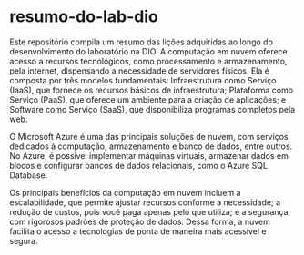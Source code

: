 # resumo-do-lab-dio

Este repositório compila um resumo das lições adquiridas ao longo do desenvolvimento do laboratório na DIO. A computação em nuvem oferece acesso a recursos tecnológicos, como processamento e armazenamento, pela internet, dispensando a necessidade de servidores físicos. Ela é composta por três modelos fundamentais: Infraestrutura como Serviço (IaaS), que fornece os recursos básicos de infraestrutura; Plataforma como Serviço (PaaS), que oferece um ambiente para a criação de aplicações; e Software como Serviço (SaaS), que disponibiliza programas completos pela web.

O Microsoft Azure é uma das principais soluções de nuvem, com serviços dedicados à computação, armazenamento e banco de dados, entre outros. No Azure, é possível implementar máquinas virtuais, armazenar dados em blocos e configurar bancos de dados relacionais, como o Azure SQL Database.

Os principais benefícios da computação em nuvem incluem a escalabilidade, que permite ajustar recursos conforme a necessidade; a redução de custos, pois você paga apenas pelo que utiliza; e a segurança, com rigorosos padrões de proteção de dados. Dessa forma, a nuvem facilita o acesso a tecnologias de ponta de maneira mais acessível e segura.
